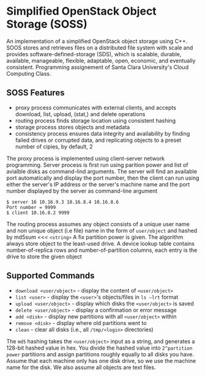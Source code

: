 # Simplified OpenStack Object Storage (SOSS)
An implementation of a simplified OpenStack object storage using C++. SOOS stores and retrieves files on a 
distributed file system with scale and provides software-defined-storage (SDS), which is scalable, durable, available, manageable, flexible, adaptable, open, economic, and eventually consistent. Programming assignement of Santa Clara University's Cloud Computing Class.

## SOSS Features
- proxy process communicates with external clients, and accepts download, list, upload, (stat,) and delete operations
- routing process finds storage location using consistent hashing
- storage process stores objects and metadata
- consistency process ensures data integrity and availability by finding failed drives or corrupted data, and replicating objects to a preset number of cipies, by default, 2

The proxy process is implemented using client-server network programming. Server process is first run using parition power and list of avialble disks as command-lind arguments. The server will find an available port automatically and display the port number, then the client can run using either the server's IP address or the server's machine name and the port number displayed by the server as command-line argument

```
$ server 16 10.16.9.3 10.16.8.4 10.16.8.6
Port number = 9999
$ client 10.16.8.2 9999
```
The routing process assumes any object consists of a unique user name and non unique object (i.e file) name in the form of ` user/object `  and hashed by md5sum <<< `<string>` A fix partition power is given. The algorithm always store object to the least-used drive. A device lookup table contains number-of-replica rows and number-of-partition columns, each entry is the drive to store the given object


## Supported Commands
- `download <user/object>` - display the content of `<user/object>`
- `list <user>` - display the `<user>`'s objects/files in `ls –lrt` format
- `upload <user/object>` - display which disks the `<user/object>` is saved
- `delete <user/object>` - display a confirmation or error message
- `add <disk>` - display new partitions with all `<user/object>` within
- `remove <disk>` - display where old partitions went to
- `clean` - clear all disks (i.e., all `/tmp/<login>` directories)

The `md5` hashing takes the `<user/object>` input as a string, and generates a 128-bit hashed value in hex. You divide the hashed value into `2^partition power` partitions and assign partitions roughly equally to all disks you have. Assume that each machine only has one disk drive, so we use the machine name for the disk. We also assume all objects are text files.

